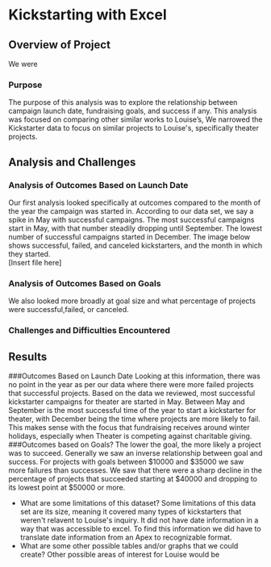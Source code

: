 # Kickstarting with Excel

## Overview of Project
We were 
### Purpose
The purpose of this analysis was to explore the relationship between campaign launch date, fundraising goals, and success if any.  This analysis was focused on comparing other similar works to Louise’s, We narrowed the Kickstarter data to focus on similar projects to Louise's, specifically theater projects.  
## Analysis and Challenges

### Analysis of Outcomes Based on Launch Date
Our first analysis looked specifically at outcomes compared to the month of the year the campaign was started in.  According to our data set, we say a spike in May with successful campaigns.  The most successful campaigns start in May, with that number steadily dropping until September.  The lowest number of successful campaigns started in December. The image below shows successful, failed, and canceled kickstarters, and the month in which they started.  
[Insert file here]
### Analysis of Outcomes Based on Goals
We also looked more broadly at goal size and what percentage of projects were successful,failed, or canceled.    
### Challenges and Difficulties Encountered

## Results
###Outcomes Based on Launch Date
Looking at this information, there was no point in the year as per our data where there were more failed projects that successful projects.  Based on the data we reviewed, most successful kickstarter campaigns for theater are started in May.  Between May and September is the most successful time of the year to start a kickstarter for theater, with December being the time where projects are more likely to fail.  This makes sense with the focus that fundraising receives around winter holidays, especially when Theater is competing against charitable giving.  
###Outcomes based on Goals?
The lower the goal, the more likely a project was to succeed. Generally we saw an inverse relationship between goal and success. For projects with goals between $10000 and $35000 we saw more failures than successes.  We saw that there were a sharp decline in the percentage of projects that succeeded starting at $40000 and dropping to its lowest point at $50000 or more. 
- What are some limitations of this dataset?
Some limitations of this data set are its size, meaning it covered many types of kickstarters that weren't relavent to Louise's inquiry.  It did not have date information in a way that was accessible to excel. To find this information we did have to translate date information from an Apex to recognizable format. 
- What are some other possible tables and/or graphs that we could create?
Other possible areas of interest for Louise would be 
